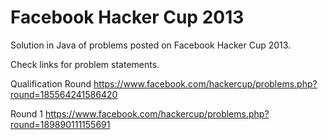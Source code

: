 Facebook Hacker Cup 2013
==================

Solution in Java of problems posted on Facebook Hacker Cup 2013. 

Check links for problem statements.

Qualification Round
https://www.facebook.com/hackercup/problems.php?round=185564241586420

Round 1
https://www.facebook.com/hackercup/problems.php?round=189890111155691
